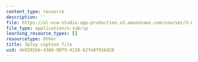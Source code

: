 ```yaml
---
content_type: resource
description: ''
file: https://ol-ocw-studio-app-production.s3.amazonaws.com/courses/3-091sc-introduction-to-solid-state-chemistry-fall-2010/de0291bb438890794228b2fe0f91bd28_malCa9kI7Ag.srt
file_type: application/x-subrip
learning_resource_types: []
resourcetype: Other
title: 3play caption file
uid: de0291bb-4388-9079-4228-b2fe0f91bd28
---
```

